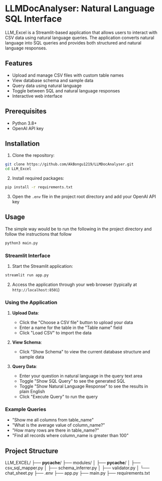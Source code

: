 # LLMDocAnalyser: Natural Language SQL Interface

LLM_Excel is a Streamlit-based application that allows users to interact with CSV data using natural language queries. The application converts natural language into SQL queries and provides both structured and natural language responses.

## Features

- Upload and manage CSV files with custom table names
- View database schema and sample data
- Query data using natural language
- Toggle between SQL and natural language responses
- Interactive web interface

## Prerequisites

- Python 3.8+
- OpenAI API key

## Installation

1. Clone the repository:
```bash
git clone https://github.com/AkBongu1219/LLMDocAnalyser.git
cd LLM_Excel
```

2. Install required packages:
```bash
pip install -r requirements.txt
```

3. Open the `.env` file in the project root directory and add your OpenAI API key

## Usage
The simple way would be to run the following in the project directory and follow the instructions that follow
```bash
python3 main.py
```
### Streamlit Interface
1. Start the Streamlit application:
```bash
streamlit run app.py
```

2. Access the application through your web browser (typically at `http://localhost:8501`)

### Using the Application

1. **Upload Data**:
   - Click the "Choose a CSV file" button to upload your data
   - Enter a name for the table in the "Table name" field
   - Click "Load CSV" to import the data

2. **View Schema**:
   - Click "Show Schema" to view the current database structure and sample data

3. **Query Data**:
   - Enter your question in natural language in the query text area
   - Toggle "Show SQL Query" to see the generated SQL
   - Toggle "Show Natural Language Response" to see the results in plain English
   - Click "Execute Query" to run the query

### Example Queries

- "Show me all columns from table_name"
- "What is the average value of column_name?"
- "How many rows are there in table_name?"
- "Find all records where column_name is greater than 100"

## Project Structure

LLM_EXCEL/
├── __pycache__/
├── modules/
│   ├── __pycache__/
│   ├── csv_sql_mapper.py
│   ├── schema_inferrer.py
│   ├── validator.py
│   └── chat_sheet.py
├── .env
├── app.py
├── main.py
├── requirements.txt




